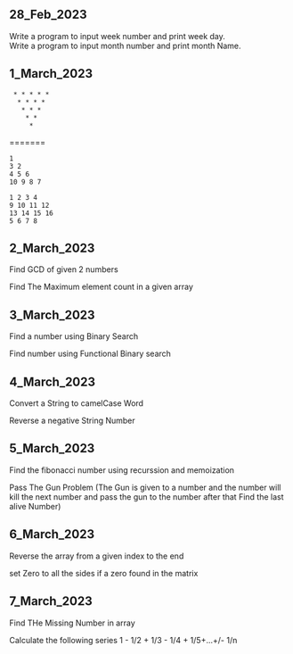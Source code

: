 28_Feb_2023
-------------------------------
Write a program to input week number and print week day.   
Write a program to input month number and print month Name.

1_March_2023
-------------------------------
```
 * * * * * 
  * * * * 
   * * * 
    * * 
     * 
```
=======

```
1
3 2
4 5 6
10 9 8 7
```
```
1 2 3 4
9 10 11 12
13 14 15 16
5 6 7 8
```

2_March_2023
-------------------
Find GCD of given 2 numbers

Find The Maximum element count in a given array


3_March_2023
-------------------
Find a number using Binary Search

Find number using Functional Binary search

4_March_2023
-------------------
Convert a String to camelCase Word

Reverse a negative String Number 


5_March_2023
-------------------
Find the fibonacci number using recurssion and memoization

Pass The Gun Problem (The Gun is given to a number and the number will kill the next number and pass the gun to the number after that Find the last alive Number)


6_March_2023
-------------------
Reverse the array from a given index to the end

set Zero to all the sides if a zero found in the matrix


7_March_2023
-------------------
 Find THe Missing Number in array
 
 Calculate the following series
  1 - 1/2 + 1/3 - 1/4 + 1/5+...+/- 1/n
